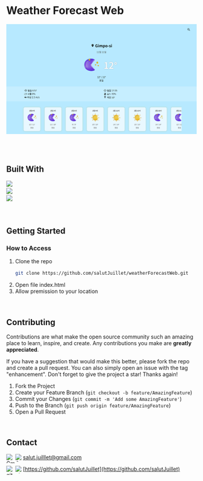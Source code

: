 <!--
# Weather Forecast Web
    [![Top Langs](https://github-readme-stats.vercel.app/api/top-langs/?username=salutJuillet&layout=compact)](https://github.com/salutJuillet/weatherForecastWeb)
-->


<!-- ABOUT THE PROJECT -->
# Weather Forecast Web

<div align="center">
  <img src="img/preview.png" width="800px"/>
</div>

<br/><br/>



## Built With

[<img src="https://img.shields.io/badge/HTML-E34F26?style=flat-square&logo=html5&logoColor=white"/>][html-url]  
[<img src="https://img.shields.io/badge/CSS-1572B6?style=flat-square&logo=css3&logoColor=white"/>][css-url]  
[<img src="https://img.shields.io/badge/javascript-F7DF1E?style=flat-square&logo=javascript&logoColor=white"/>][javascript-url]  
<br/><br/>



<!-- GETTING STARTED -->
## Getting Started

### How to Access

1. Clone the repo
   ```sh
   git clone https://github.com/salutJuillet/weatherForecastWeb.git
   ```
2. Open file index.html
3. Allow premission to your location
   
<br/>



<!-- USAGE EXAMPLES -->
<!--
	# Usage
	Use this space to show useful examples of how a project can be used. Additional screenshots, code examples and demos work well in this space. You may also link to more resources.
-->



<!-- CONTRIBUTING -->
## Contributing

Contributions are what make the open source community such an amazing place to learn, inspire, and create. Any contributions you make are **greatly appreciated**.

If you have a suggestion that would make this better, please fork the repo and create a pull request. You can also simply open an issue with the tag "enhancement".
Don't forget to give the project a star! Thanks again!

1. Fork the Project
2. Create your Feature Branch (`git checkout -b feature/AmazingFeature`)
3. Commit your Changes (`git commit -m 'Add some AmazingFeature'`)
4. Push to the Branch (`git push origin feature/AmazingFeature`)
5. Open a Pull Request
<br/>



<!-- CONTACT -->
## Contact

<img src="https://raw.githubusercontent.com/simple-icons/simple-icons/develop/icons/gmail.svg#gh-light-mode-only" alt="Gmail" align=left width=24 height=24><img src="https://raw.githubusercontent.com/simple-icons/simple-icons/develop/icons/gmail.svg#gh-dark-mode-only" alt="Gmail" align=left width=20 height=20> salut.juilllet@gmail.com


<img src="https://raw.githubusercontent.com/simple-icons/simple-icons/develop/icons/github.svg#gh-light-mode-only" alt="gitHub" align=left width=24 height=24><img src="https://raw.githubusercontent.com/simple-icons/simple-icons/develop/icons/github.svg#gh-dark-mode-only" alt="gitHub" align=left width=20 height=20> [https://github.com/salutJuillet](https://github.com/salutJuillet)




<!-- MARKDOWN LINKS & IMAGES -->
<!-- https://www.markdownguide.org/basic-syntax/#reference-style-links -->
[html-url]: https://www.w3.org/
[css-url]: https://www.w3.org/Style/CSS/#specs
[javascript-url]: https://www.ecma-international.org/
